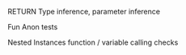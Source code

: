 RETURN Type inference, parameter inference

Fun Anon tests

Nested Instances function / variable calling checks